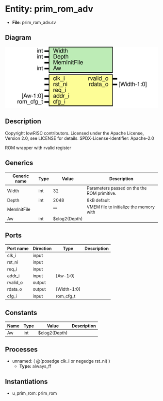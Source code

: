 # Entity: prim_rom_adv

- **File**: prim_rom_adv.sv
## Diagram

![Diagram](prim_rom_adv.svg "Diagram")
## Description

 Copyright lowRISC contributors.
 Licensed under the Apache License, Version 2.0, see LICENSE for details.
 SPDX-License-Identifier: Apache-2.0

 ROM wrapper with rvalid register

## Generics

| Generic name | Type | Value         | Description                                   |
| ------------ | ---- | ------------- | --------------------------------------------- |
| Width        | int  | 32            |  Parameters passed on the the ROM primitive.  |
| Depth        | int  | 2048          |  8kB default                                  |
| MemInitFile  |      | ""            |  VMEM file to initialize the memory with      |
| Aw           | int  | $clog2(Depth) |                                               |
## Ports

| Port name | Direction | Type        | Description |
| --------- | --------- | ----------- | ----------- |
| clk_i     | input     |             |             |
| rst_ni    | input     |             |             |
| req_i     | input     |             |             |
| addr_i    | input     | [Aw-1:0]    |             |
| rvalid_o  | output    |             |             |
| rdata_o   | output    | [Width-1:0] |             |
| cfg_i     | input     | rom_cfg_t   |             |
## Constants

| Name | Type | Value         | Description |
| ---- | ---- | ------------- | ----------- |
| Aw   | int  | $clog2(Depth) |             |
## Processes
- unnamed: ( @(posedge clk_i or negedge rst_ni) )
  - **Type:** always_ff
## Instantiations

- u_prim_rom: prim_rom
